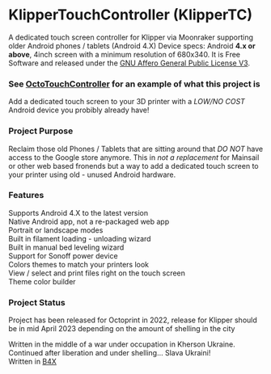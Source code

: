 
# KlipperTouchController (KlipperTC)
A dedicated touch screen controller for Klipper via Moonraker supporting older Android phones / tablets (Android 4.X) 
Device specs: Android **4.x or above**, 4inch screen with a minimum resolution of 680x340. It is Free Software and released under the [GNU Affero General Public License V3](https://www.gnu.org/licenses/agpl-3.0.html).  

### See [OctoTouchController](https://github.com/jakebullet70/OctoTouchController) for an example of what this project is   



Add a dedicated touch screen to your 3D printer with a *LOW/NO COST* Android device you probibly already have!  

### Project Purpose
Reclaim those old Phones / Tablets that are sitting around that *DO NOT* have access to the Google store anymore. 
This in *not a replacement* for Mainsail or other web based fronends but a way to add a dedicated touch screen to your printer using old - unused Android hardware.


### Features
Supports Android 4.X to the latest version  
Native Android app, not a re-packaged web app  
Portrait or landscape modes  
Built in filament loading - unloading wizard  
Built in manual bed leveling wizard  
Support for Sonoff power device  
Colors themes to match your printers look  
View / select and print files right on the touch screen  
Theme color builder  
  

### Project Status
Project has been released for Octoprint in 2022, release for Klipper should be in mid April 2023 depending on the amount of shelling in the city  

Written in the middle of a war under occupation in Kherson Ukraine. Continued after liberation and under shelling... Slava Ukraini!   
Written in [B4X](https://www.b4x.com/)  

